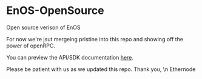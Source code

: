 # EnOS-OpenSource
Open source verison of EnOS

For now we're jsut mergeing pristine into this repo and showing off the power of openRPC.

You can preview the API/SDK documentation [here](https://playground.open-rpc.org/?schemaUrl=https://raw.githubusercontent.com/ethernodeio/EnOS-OpenSource/master/openrpc.json&uiSchema[appBar][ui:title]=EnOS&uiSchema[appBar][ui:logoUrl]=https://dev.ethernode.io/assets/img/brand/Header-Light.png).

Please be patient with us as we updated this repo.
Thank you, \n
Ethernode
